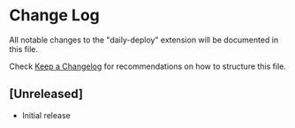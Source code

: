 # Change Log

All notable changes to the "daily-deploy" extension will be documented in this file.

Check [Keep a Changelog](http://keepachangelog.com/) for recommendations on how to structure this file.

## [Unreleased]

- Initial release